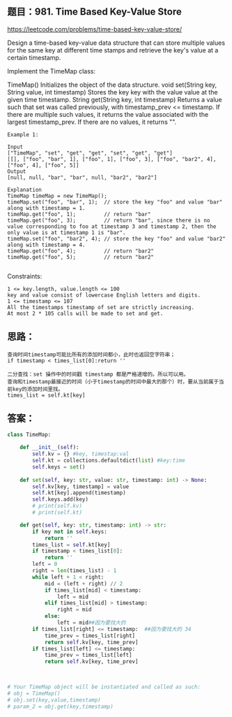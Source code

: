 ## 题目：981. Time Based Key-Value Store

https://leetcode.com/problems/time-based-key-value-store/

Design a time-based key-value data structure that can store multiple values for the same key at different time stamps and retrieve the key's value at a certain timestamp.

Implement the TimeMap class:

TimeMap() Initializes the object of the data structure.
void set(String key, String value, int timestamp) Stores the key key with the value value at the given time timestamp.
String get(String key, int timestamp) Returns a value such that set was called previously, with timestamp_prev <= timestamp. If there are multiple such values, it returns the value associated with the largest timestamp_prev. If there are no values, it returns "".
 
```
Example 1:

Input
["TimeMap", "set", "get", "get", "set", "get", "get"]
[[], ["foo", "bar", 1], ["foo", 1], ["foo", 3], ["foo", "bar2", 4], ["foo", 4], ["foo", 5]]
Output
[null, null, "bar", "bar", null, "bar2", "bar2"]

Explanation
TimeMap timeMap = new TimeMap();
timeMap.set("foo", "bar", 1);  // store the key "foo" and value "bar" along with timestamp = 1.
timeMap.get("foo", 1);         // return "bar"
timeMap.get("foo", 3);         // return "bar", since there is no value corresponding to foo at timestamp 3 and timestamp 2, then the only value is at timestamp 1 is "bar".
timeMap.set("foo", "bar2", 4); // store the key "foo" and value "bar2" along with timestamp = 4.
timeMap.get("foo", 4);         // return "bar2"
timeMap.get("foo", 5);         // return "bar2"
 
```
Constraints:
```
1 <= key.length, value.length <= 100
key and value consist of lowercase English letters and digits.
1 <= timestamp <= 107
All the timestamps timestamp of set are strictly increasing.
At most 2 * 105 calls will be made to set and get.
```
## 思路：

```
查询时间timestamp可能比所有的添加时间都小，此时也返回空字符串；
if timestamp < times_list[0]:return ''

二分查找：set 操作中的时间戳 timestamp 都是严格递增的。所以可以用。
查询和timestamp最接近的时间（小于timestamp的时间中最大的那个）时，要从当前属于当前key的添加时间里找。
times_list = self.kt[key] 
```

## 答案：
```python
class TimeMap:

    def __init__(self):
        self.kv = {} #key, timestap:val
        self.kt = collections.defaultdict(list) #key:time
        self.keys = set()
        
    def set(self, key: str, value: str, timestamp: int) -> None:
        self.kv[key, timestamp] = value
        self.kt[key].append(timestamp)
        self.keys.add(key)
        # print(self.kv)
        # print(self.kt)

    def get(self, key: str, timestamp: int) -> str:
        if key not in self.keys:
            return ''
        times_list = self.kt[key]
        if timestamp < times_list[0]:
            return ''
        left = 0
        right = len(times_list) - 1
        while left + 1 < right:
            mid = (left + right) // 2
            if times_list[mid] < timestamp:
                left = mid
            elif times_list[mid] > timestamp:
                right = mid
            else:
                left = mid##因为要找大的
        if times_list[right] <= timestamp:  ##因为要找大的 34
            time_prev = times_list[right]
            return self.kv[key, time_prev]
        if times_list[left] <= timestamp:
            time_prev = times_list[left]
            return self.kv[key, time_prev]
         


# Your TimeMap object will be instantiated and called as such:
# obj = TimeMap()
# obj.set(key,value,timestamp)
# param_2 = obj.get(key,timestamp)
```
